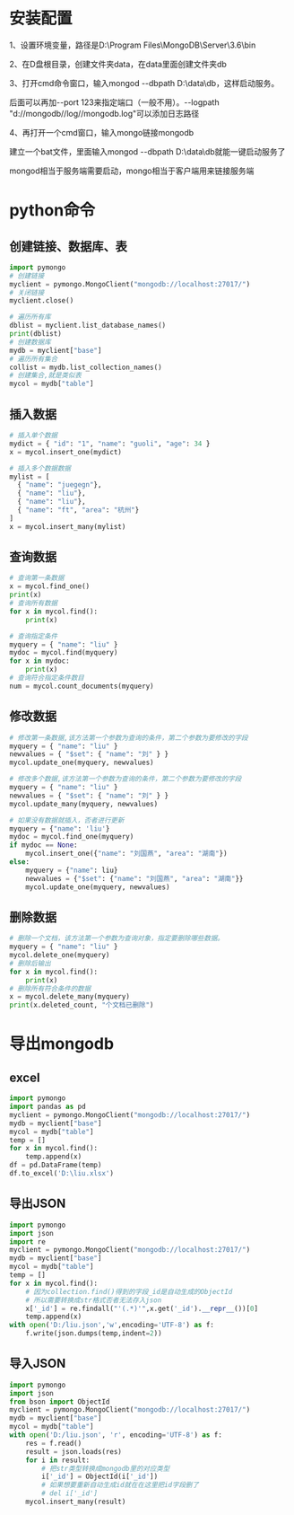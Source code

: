 # 安装配置

1、设置环境变量，路径是D:\Program Files\MongoDB\Server\3.6\bin

2、在D盘根目录，创建文件夹data，在data里面创建文件夹db

3、打开cmd命令窗口，输入mongod --dbpath D:\data\db，这样启动服务。

后面可以再加--port 123来指定端口（一般不用）。--logpath "d://mongodb//log//mongodb.log"可以添加日志路径

4、再打开一个cmd窗口，输入mongo链接mongodb

建立一个bat文件，里面输入mongod --dbpath D:\data\db就能一键启动服务了

mongod相当于服务端需要启动，mongo相当于客户端用来链接服务端

# python命令

## 创建链接、数据库、表

```python
import pymongo
# 创建链接
myclient = pymongo.MongoClient("mongodb://localhost:27017/")
# 关闭链接
myclient.close()
```

```python
# 遍历所有库
dblist = myclient.list_database_names()
print(dblist)
# 创建数据库
mydb = myclient["base"]
# 遍历所有集合
collist = mydb.list_collection_names()
# 创建集合,就是类似表
mycol = mydb["table"]
```

## 插入数据

```python
# 插入单个数据
mydict = { "id": "1", "name": "guoli", "age": 34 }
x = mycol.insert_one(mydict) 

# 插入多个数据数据
mylist = [
  { "name": "juegegn"},
  { "name": "liu"},
  { "name": "liu"},
  { "name": "ft", "area": "杭州"}
]
x = mycol.insert_many(mylist)
```

## 查询数据

```python
# 查询第一条数据
x = mycol.find_one()
print(x)
# 查询所有数据
for x in mycol.find():
    print(x)

# 查询指定条件
myquery = { "name": "liu" }
mydoc = mycol.find(myquery)
for x in mydoc:
    print(x)
# 查询符合指定条件数目
num = mycol.count_documents(myquery)
```

## 修改数据

```python
# 修改第一条数据,该方法第一个参数为查询的条件，第二个参数为要修改的字段
myquery = { "name": "liu" }
newvalues = { "$set": { "name": "刘" } }
mycol.update_one(myquery, newvalues)

# 修改多个数据,该方法第一个参数为查询的条件，第二个参数为要修改的字段
myquery = { "name": "liu" }
newvalues = { "$set": { "name": "刘" } }
mycol.update_many(myquery, newvalues)

# 如果没有数据就插入，否者进行更新
myquery = {"name": 'liu'}
mydoc = mycol.find_one(myquery)
if mydoc == None:
    mycol.insert_one({"name": "刘国燕", "area": "湖南"})
else:
    myquery = {"name": liu}
    newvalues = {"$set": {"name": "刘国燕", "area": "湖南"}}
    mycol.update_one(myquery, newvalues)
```

## 删除数据

```python
# 删除一个文档，该方法第一个参数为查询对象，指定要删除哪些数据。
myquery = { "name": "liu" }
mycol.delete_one(myquery)
# 删除后输出
for x in mycol.find():
    print(x)
# 删除所有符合条件的数据
x = mycol.delete_many(myquery)
print(x.deleted_count, "个文档已删除")
```



# 导出mongodb

## excel

```python
import pymongo
import pandas as pd
myclient = pymongo.MongoClient("mongodb://localhost:27017/")
mydb = myclient["base"]
mycol = mydb["table"]
temp = []
for x in mycol.find():
    temp.append(x)
df = pd.DataFrame(temp)
df.to_excel('D:\liu.xlsx')
```

## 导出JSON

```python
import pymongo
import json
import re
myclient = pymongo.MongoClient("mongodb://localhost:27017/")
mydb = myclient["base"]
mycol = mydb["table"]
temp = []
for x in mycol.find():
    # 因为collection.find()得到的字段_id是自动生成的ObjectId
    # 所以需要转换成str格式否者无法存入json
    x['_id'] = re.findall("'(.*)'",x.get('_id').__repr__())[0]
    temp.append(x)
with open('D:/liu.json','w',encoding='UTF-8') as f:
  	f.write(json.dumps(temp,indent=2))
```

## 导入JSON

```python
import pymongo
import json
from bson import ObjectId
myclient = pymongo.MongoClient("mongodb://localhost:27017/")
mydb = myclient["base"]
mycol = mydb["table"]
with open('D:/liu.json', 'r', encoding='UTF-8') as f:
    res = f.read()
    result = json.loads(res)
    for i in result:
        # 把str类型转换成mongodb里的对应类型
        i['_id'] = ObjectId(i['_id'])
        # 如果想要重新自动生成id就在在这里把id字段删了
        # del i['_id']
    mycol.insert_many(result)
```

